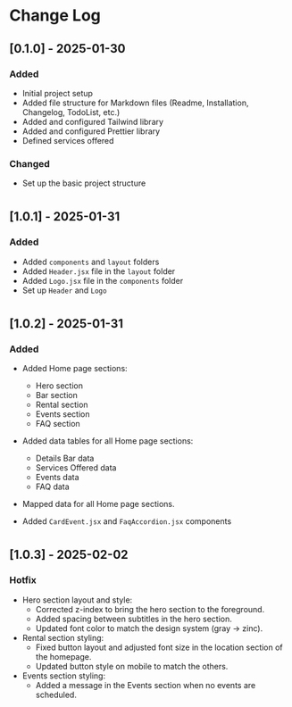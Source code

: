# Change Log

## [0.1.0] - 2025-01-30

### Added

- Initial project setup
- Added file structure for Markdown files (Readme, Installation, Changelog, TodoList, etc.)
- Added and configured Tailwind library
- Added and configured Prettier library
- Defined services offered

### Changed

- Set up the basic project structure

#

## [1.0.1] - 2025-01-31

### Added

- Added `components` and `layout` folders
- Added `Header.jsx` file in the `layout` folder
- Added `Logo.jsx` file in the `components` folder
- Set up `Header` and `Logo`

#

## [1.0.2] - 2025-01-31

### Added

- Added Home page sections:

  - Hero section
  - Bar section
  - Rental section
  - Events section
  - FAQ section

- Added data tables for all Home page sections:

  - Details Bar data
  - Services Offered data
  - Events data
  - FAQ data

- Mapped data for all Home page sections.

- Added `CardEvent.jsx` and `FaqAccordion.jsx` components

#

## [1.0.3] - 2025-02-02

### Hotfix

- Hero section layout and style:
  - Corrected z-index to bring the hero section to the foreground.
  - Added spacing between subtitles in the hero section.
  - Updated font color to match the design system (gray -> zinc).
- Rental section styling:
  - Fixed button layout and adjusted font size in the location section of the homepage.
  - Updated button style on mobile to match the others.
- Events section styling:
  - Added a message in the Events section when no events are scheduled.
